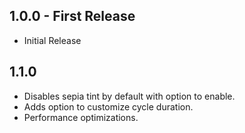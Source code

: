 ## 1.0.0 - First Release
* Initial Release

## 1.1.0
* Disables sepia tint by default with option to enable.
* Adds option to customize cycle duration.
* Performance optimizations.
